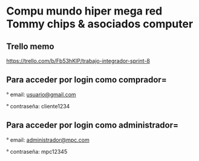# Compu mundo hiper mega red Tommy chips & asociados computer
## Trello memo
https://trello.com/b/Fb53hKlP/trabajo-integrador-sprint-8

## Para acceder por login como comprador=

° email: usuario@gmail.com

° contraseña: cliente1234

## Para acceder por login como administrador=

° email: administrador@mpc.com

° contraseña: mpc12345


